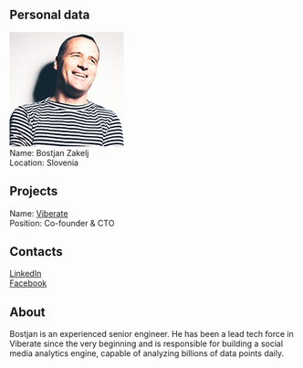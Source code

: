 ## Personal data
![bostjan zakelj photo](photo/bostjan_zakelj.jpg)  
Name:    Bostjan Zakelj  
Location: Slovenia  
## Projects 
Name: [Viberate](../projects/viberate.md)  
Position: Co-founder & CTO
## Contacts
[LinkedIn](https://www.linkedin.com/in/bostjan-zakelj-b138874/)    
[Facebook](https://www.facebook.com/bostjanz)  
## About
Bostjan is an experienced senior engineer. He has been a lead tech force in Viberate since the very beginning and is responsible for building a social media analytics engine, capable of analyzing billions of data points daily.
